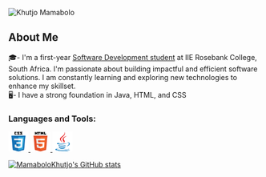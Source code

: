 ![Khutjo Mamabolo](https://github.com/user-attachments/assets/771f4de8-79cd-4769-bc39-9a686c30b786)


## About Me
🎓- I'm a first-year [Software Development student](https://www.rosebankcollege.co.za/qualifications/iie-diploma-in-it-in-software-development/) at IIE Rosebank College, South Africa. I'm passionate about building impactful and efficient software solutions. I am constantly learning and exploring new technologies to enhance my skillset.<br>
🖥️- I have a strong foundation in Java, HTML, and CSS

<h3 align="left">Languages and Tools:</h3>
<p align="left"> <a href="https://www.w3schools.com/css/" target="_blank" rel="noreferrer"> <img src="https://raw.githubusercontent.com/devicons/devicon/master/icons/css3/css3-original-wordmark.svg" alt="css3" width="40" height="40"/> </a> <a href="https://www.w3.org/html/" target="_blank" rel="noreferrer"> <img src="https://raw.githubusercontent.com/devicons/devicon/master/icons/html5/html5-original-wordmark.svg" alt="html5" width="40" height="40"/> </a> <a href="https://www.java.com" target="_blank" rel="noreferrer"> <img src="https://raw.githubusercontent.com/devicons/devicon/master/icons/java/java-original.svg" alt="java" width="40" height="40"/> </a> </p>

[![MamaboloKhutjo's GitHub stats](https://github-readme-stats.vercel.app/api?username=MamaboloKhutjo&show_icons=true&theme=chartreuse-dark)](https://github.com/anuraghazra/github-readme-stats)


